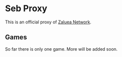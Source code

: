 # Seb Proxy
This is an official proxy of [Zaluea Network](https://discord.gg/8SDaUugBqu).

## Games
So far there is only one game. More will be added soon.
